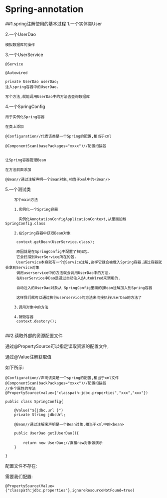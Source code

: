 Spring-annotation
==

##1.spring注解使用的基本过程
1.一个实体类User

2.一个UserDao

    模拟数据库的操作
    
3.一个UserService

    @Service
    
    @Autowired
     
    private UserDao userDao;
    注入spring容器中的UserDao.
    
    写个方法,就能调用UserDao中的方法去查询数据库
    
4.一个SpringConfig

    用于实例化Spring容器
    
    在类上添加
    
    @Configuration//代表该类是一个Spring的配置,相当于xml
    
    @ComponentScan(basePackages="xxxx")//配置扫描包
    
    
    让Spring容器管理Bean
    
    在方法前面添加
    
    @Bean//通过注解声明一个Bean对象,相当于xml中的<Bean/>
    
5.一个测试类
```
    写个main方法
   
    1.实例化一个Spring容器
      
      实例化AnnotationConfigApplicationContext,从里面加载SpringConfig.class
      
    2.在Spring容器中获取Bean对象
    
     context.getBean(UserService.class);
     
     原因就是在SpringConfig中配置了扫描包.
     它会扫描到UserService所在的包.
     UserService本身就有一个@Service注解,这样它就会被载入Spring容器.通过容器就会拿到Service对象
     调用userservice中的方法就会调用UserDao中的方法.
     在UserService中Dao是通过自动注入@AutoWired来调用的.
     
     自动注入的UserDao对象从 SpringConfig里面的@Bean注解加入到Spring容器
     
     这样我们就可以通过执行userservice的方法来间接执行UserDao的方法了
    
    3.调用对象中的方法
     
    4.销毁容器
     context.destory(); 
      
 ```     
      
##2.读取外部的资源配置文件

通过@PropertySource可以指定读取资源的配置文件,

通过@Value注解获取值

如下所示:

```androiddatabinding
@Configuration//声明该类是一个spring的配置,相当于xml文件
@ComponentScan(backPackages="xxxx")//配置扫描包
//多个属性的写法
@PropertySource(value={"classpath:jdbc.properties","xxx","xxx"})

public class SpringConfig{
    
    @Value("${jdbc.url }")
    private String jdbcUrl;
    
    @Bean//通过注解来声明是一个Bean对象,相当于xml中的<bean>
    
    public UserDao getIUserDao(){
    
        return new UserDao;//直接new对象做演示
    }

}
```   

配置文件不存在:

需要我们配置:
```androiddatabinding
@PropertySource(Value={"classpath:jdbc.properties"},ignoreResourceNotFound=true)
```
